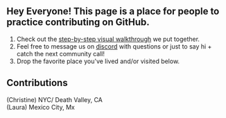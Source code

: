 ## Hey Everyone! This page is a place for people to practice contributing on GitHub.

1. Check out the [step-by-step visual walkthrough](https://docs.google.com/presentation/d/1n6AExyGiIfbnpGS4HHHLSnniHOwsT3ir-lp-aOM95cw/edit#slide=id.p) we put together.
2. Feel free to message us on [discord](https://discord.gg/X52aM3eDRZ) with questions or just to say hi + catch the next community call!
3. Drop the favorite place you've lived and/or visited below.


## Contributions
(Christine) NYC/ Death Valley, CA<br/>
(Laura) Mexico City, Mx
